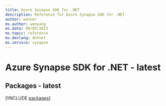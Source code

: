 ```yaml
---
title: Azure Synapse SDK for .NET
description: Reference for Azure Synapse SDK for .NET
author: wonner
ms.author: wanyang
ms.data: 09/05/2023
ms.topic: reference
ms.devlang: dotnet
ms.service: synapse
---
```

# Azure Synapse SDK for .NET - latest
## Packages - latest
[!INCLUDE [packages](synapse-index.md)]